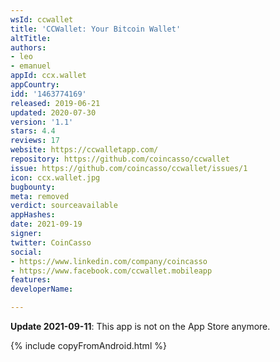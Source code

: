 ```yaml
---
wsId: ccwallet
title: 'CCWallet: Your Bitcoin Wallet'
altTitle: 
authors:
- leo
- emanuel
appId: ccx.wallet
appCountry: 
idd: '1463774169'
released: 2019-06-21
updated: 2020-07-30
version: '1.1'
stars: 4.4
reviews: 17
website: https://ccwalletapp.com/
repository: https://github.com/coincasso/ccwallet
issue: https://github.com/coincasso/ccwallet/issues/1
icon: ccx.wallet.jpg
bugbounty: 
meta: removed
verdict: sourceavailable
appHashes: 
date: 2021-09-19
signer: 
twitter: CoinCasso
social:
- https://www.linkedin.com/company/coincasso
- https://www.facebook.com/ccwallet.mobileapp
features: 
developerName: 

---
```


**Update 2021-09-11**: This app is not on the App Store anymore.

{% include copyFromAndroid.html %}
